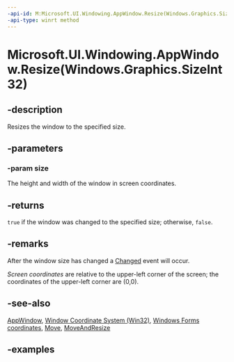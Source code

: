 ```yaml
---
-api-id: M:Microsoft.UI.Windowing.AppWindow.Resize(Windows.Graphics.SizeInt32)
-api-type: winrt method
---
```


# Microsoft.UI.Windowing.AppWindow.Resize(Windows.Graphics.SizeInt32)

<!--
public bool Resize (Windows.Graphics.SizeInt32 size);
-->

## -description

Resizes the window to the specified size.

## -parameters

### -param size

The height and width of the window in screen coordinates.

## -returns

`true` if the window was changed to the specified size; otherwise, `false`.

## -remarks

After the window size has changed a [Changed](appwindow_changed.md) event will occur.

_Screen coordinates_ are relative to the upper-left corner of the screen; the coordinates of the upper-left corner are (0,0).

## -see-also

[AppWindow](appwindow.md), [Window Coordinate System (Win32)](/windows/win32/gdi/window-coordinate-system), [Windows Forms coordinates](/dotnet/desktop/winforms/windows-forms-coordinates), [Move](appwindow_move_893940313.md), [MoveAndResize](/windows/windows-app-sdk/api/winrt/microsoft.ui.windowing.appwindow.moveandresize)

## -examples
